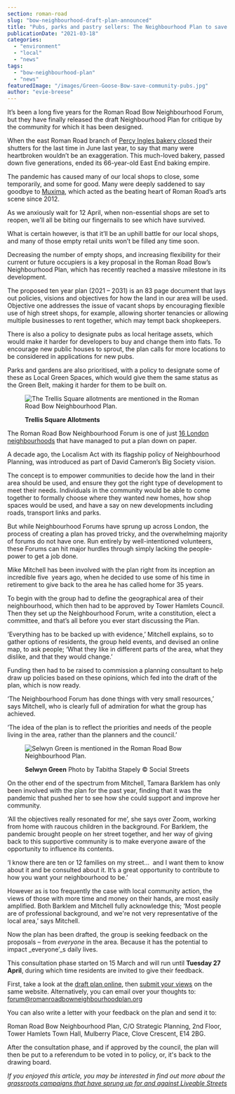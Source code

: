 ```yaml
---
section: roman-road
slug: "bow-neighbourhood-draft-plan-announced"
title: "Pubs, parks and pastry sellers: The Neighbourhood Plan to save what we love"
publicationDate: "2021-03-18"
categories: 
  - "environment"
  - "local"
  - "news"
tags: 
  - "bow-neighbourhood-plan"
  - "news"
featuredImage: "/images/Green-Goose-Bow-save-community-pubs.jpg"
author: "evie-breese"
---
```


It’s been a long five years for the Roman Road Bow Neighbourhood Forum, but they have finally released the draft Neighbourhood Plan for critique by the community for which it has been designed. 

When the east Roman Road branch of [Percy Ingles bakery closed](https://romanroadlondon.com/east-end-bakery-percy-ingles-closing-tribute/) their shutters for the last time in June last year, to say that many were heartbroken wouldn’t be an exaggeration. This much-loved bakery, passed down five generations, ended its 66-year-old East End baking empire. 

The pandemic has caused many of our local shops to close, some temporarily, and some for good. Many were deeply saddened to say goodbye to [Muxima](https://romanroadlondon.com/muxima-arts-cafe-music-venue/), which acted as the beating heart of Roman Road’s arts scene since 2012. 

As we anxiously wait for 12 April, when non-essential shops are set to reopen, we’ll all be biting our fingernails to see which have survived. 

What is certain however, is that it’ll be an uphill battle for our local shops, and many of those empty retail units won’t be filled any time soon.

Decreasing the number of empty shops, and increasing flexibility for their current or future occupiers is a key proposal in the Roman Road Bow’s Neighbourhood Plan, which has recently reached a massive milestone in its development.

The proposed ten year plan (2021 – 2031) is an 83 page document that lays out policies, visions and objectives for how the land in our area will be used. Objective one addresses the issue of vacant shops by encouraging flexible use of high street shops, for example, allowing shorter tenancies or allowing multiple businesses to rent together, which may tempt back shopkeepers. 

There is also a policy to designate pubs as local heritage assets, which would make it harder for developers to buy and change them into flats. To encourage new public houses to sprout, the plan calls for more locations to be considered in applications for new pubs. 

Parks and gardens are also prioritised, with a policy to designate some of these as Local Green Spaces, which would give them the same status as the Green Belt, making it harder for them to be built on. 

<figure>

![The Trellis Square allotments are mentioned in the Roman Road Bow Neighbourhood Plan. ](/images/Trellis-Square-allotments-neighbourhood-forum-1024x683.jpg)

<figcaption>

**Trellis Square Allotments**

</figcaption>

</figure>

The Roman Road Bow Neighbourhood Forum is one of just [16 London neighbourhoods](https://www.london.gov.uk/press-releases/assembly/levelling-up-neighbourhood-planning-in-london) that have managed to put a plan down on paper.

A decade ago, the Localism Act with its flagship policy of Neighbourhood Planning, was introduced as part of David Cameron’s Big Society vision. 

The concept is to empower communities to decide how the land in their area should be used, and ensure they got the right type of development to meet their needs. Individuals in the community would be able to come together to formally choose where they wanted new homes, how shop spaces would be used, and have a say on new developments including roads, transport links and parks. 

But while Neighbourhood Forums have sprung up across London, the process of creating a plan has proved tricky, and the overwhelming majority of forums do not have one. Run entirely by well-intentioned volunteers, these Forums can hit major hurdles through simply lacking the people-power to get a job done.

Mike Mitchell has been involved with the plan right from its inception an incredible five  years ago, when he decided to use some of his time in retirement to give back to the area he has called home for 35 years.  

To begin with the group had to define the geographical area of their neighbourhood, which then had to be approved by Tower Hamlets Council. Then they set up the Neighbourhood Forum, write a constitution, elect a committee, and that’s all before you ever start discussing the Plan. 

‘Everything has to be backed up with evidence,’ Mitchell explains, so to gather options of residents, the group held events, and devised an online map, to ask people; ‘What they like in different parts of the area, what they dislike, and that they would change.’ 

Funding then had to be raised to commission a planning consultant to help draw up policies based on these opinions, which fed into the draft of the plan, which is now ready.

‘The Neighbourhood Forum has done things with very small resources,’ says Mitchell, who is clearly full of admiration for what the group has achieved. 

‘The idea of the plan is to reflect the priorities and needs of the people living in the area, rather than the planners and the council.’

<figure>

![Selwyn Green is mentioned in the Roman Road Bow Neighbourhood Plan. ](/images/Selwyn-Green-Neighbourhood-Forum-Green-spaces-1024x683.jpg)

<figcaption>

**Selwyn Green** Photo by Tabitha Stapely © Social Streets

</figcaption>

</figure>

On the other end of the spectrum from Mitchell, Tamara Barklem has only been involved with the plan for the past year, finding that it was the pandemic that pushed her to see how she could support and improve her community. 

‘All the objectives really resonated for me’, she says over Zoom, working from home with raucous children in the background. For Barklem, the pandemic brought people on her street together, and her way of giving back to this supportive community is to make everyone aware of the opportunity to influence its contents.

‘I know there are ten or 12 families on my street…  and I want them to know about it and be consulted about it. It’s a great opportunity to contribute to how you want your neighbourhood to be.’

However as is too frequently the case with local community action, the views of those with more time and money on their hands, are most easily amplified. Both Barklem and Mitchell fully acknowledge this; ‘Most people are of professional background, and we're not very representative of the local area,’ says Mitchell. 

Now the plan has been drafted, the group is seeking feedback on the proposals – from _everyone_ in the area. Because it has the potential to impact _everyone’_s daily lives. 

This consultation phase started on 15 March and will run until **Tuesday 27 April**, during which time residents are invited to give their feedback.

First, take a look at the [draft plan online](https://romanroadbowneighbourhoodplan.org/plan), then [submit your views](https://romanroadbowneighbourhoodplan.org/contact) on the same website. Alternatively, you can email over your thoughts to: forum@romanroadbowneighbourhoodplan.org 

You can also write a letter with your feedback on the plan and send it to: 

Roman Road Bow Neighbourhood Plan, C/O Strategic Planning, 2nd Floor, Tower Hamlets Town Hall, Mulberry Place, Clove Crescent, E14 2BG.

After the consultation phase, and if approved by the council, the plan will then be put to a referendum to be voted in to policy, or, it's back to the drawing board.

_If you enjoyed this article, you may be interested in find out more about the [grassroots campaigns that have sprung up for and against Liveable Streets](https://romanroadlondon.com/community-campaign-response-liveable-streets/)_
